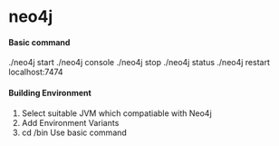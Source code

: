 # neo4j

#### Basic command
  ./neo4j start
  ./neo4j console
  ./neo4j stop
  ./neo4j status
  ./neo4j restart
  localhost:7474

#### Building Environment
  1. Select suitable JVM which compatiable with Neo4j
  2. Add Environment Variants
  3. cd /bin Use basic command
